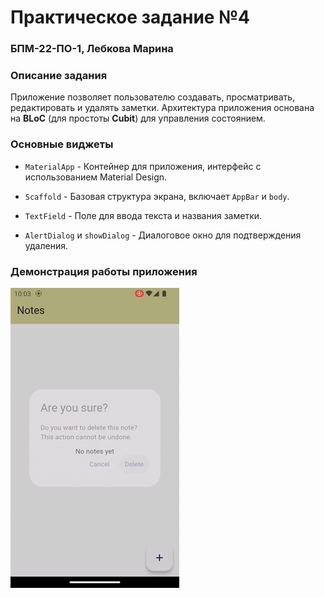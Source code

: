 # Практическое задание №4

### БПМ-22-ПО-1, Лебкова Марина

### Описание задания
Приложение позволяет пользователю создавать, 
просматривать, редактировать и удалять заметки.
Архитектура приложения основана на **BLoC** (для простоты **Cubit**) 
для управления состоянием.

### Основные виджеты
- `MaterialApp` - Контейнер для приложения, интерфейс с использованием Material Design.

- `Scaffold` - Базовая структура экрана, включает `AppBar` и `body`.

- `TextField` - Поле для ввода текста и названия заметки.

- `AlertDialog` и `showDialog` - Диалоговое окно для подтверждения удаления.

### Демонстрация работы приложения
![notes_app](vids/notes_app.gif)